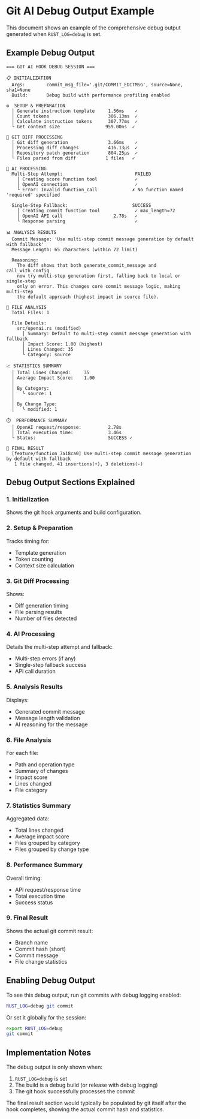 # Git AI Debug Output Example

This document shows an example of the comprehensive debug output generated when `RUST_LOG=debug` is set.

## Example Debug Output

```
=== GIT AI HOOK DEBUG SESSION ===

📋 INITIALIZATION
  Args:        commit_msg_file='.git/COMMIT_EDITMSG', source=None, sha1=None
  Build:       Debug build with performance profiling enabled

⚙️  SETUP & PREPARATION
  │ Generate instruction template     1.56ms    ✓
  │ Count tokens                      306.13ms  ✓
  │ Calculate instruction tokens      307.77ms  ✓
  └ Get context size                 959.00ns  ✓

📝 GIT DIFF PROCESSING
  │ Git diff generation               3.66ms    ✓
  │ Processing diff changes           416.13µs  ✓
  │ Repository patch generation       804.25µs  ✓
  └ Files parsed from diff           1 files   ✓

🤖 AI PROCESSING
  Multi-Step Attempt:                           FAILED
    │ Creating score function tool              ✓
    │ OpenAI connection                         ✓
    └ Error: Invalid function_call             ✗ No function named 'required' specified

  Single-Step Fallback:                        SUCCESS
    │ Creating commit function tool             ✓ max_length=72
    │ OpenAI API call                   2.78s   ✓
    └ Response parsing                          ✓

📊 ANALYSIS RESULTS
  Commit Message: 'Use multi-step commit message generation by default with fallback'
  Message Length: 65 characters (within 72 limit)

  Reasoning:
    The diff shows that both generate_commit_message and call_with_config
    now try multi-step generation first, falling back to local or single-step
    only on error. This changes core commit message logic, making multi-step
    the default approach (highest impact in source file).

📁 FILE ANALYSIS
  Total Files: 1

  File Details:
    src/openai.rs (modified)
      │ Summary: Default to multi-step commit message generation with fallback
      │ Impact Score: 1.00 (highest)
      │ Lines Changed: 35
      └ Category: source

📈 STATISTICS SUMMARY
  │ Total Lines Changed:     35
  │ Average Impact Score:    1.00
  │
  │ By Category:
  │   └ source: 1
  │
  │ By Change Type:
  │   └ modified: 1

⏱️  PERFORMANCE SUMMARY
  │ OpenAI request/response:          2.78s
  │ Total execution time:             3.46s
  └ Status:                           SUCCESS ✓

🎯 FINAL RESULT
  [feature/function 7a18ca0] Use multi-step commit message generation by default with fallback
   1 file changed, 41 insertions(+), 3 deletions(-)
```

## Debug Output Sections Explained

### 1. Initialization

Shows the git hook arguments and build configuration.

### 2. Setup & Preparation

Tracks timing for:

- Template generation
- Token counting
- Context size calculation

### 3. Git Diff Processing

Shows:

- Diff generation timing
- File parsing results
- Number of files detected

### 4. AI Processing

Details the multi-step attempt and fallback:

- Multi-step errors (if any)
- Single-step fallback success
- API call duration

### 5. Analysis Results

Displays:

- Generated commit message
- Message length validation
- AI reasoning for the message

### 6. File Analysis

For each file:

- Path and operation type
- Summary of changes
- Impact score
- Lines changed
- File category

### 7. Statistics Summary

Aggregated data:

- Total lines changed
- Average impact score
- Files grouped by category
- Files grouped by change type

### 8. Performance Summary

Overall timing:

- API request/response time
- Total execution time
- Success status

### 9. Final Result

Shows the actual git commit result:

- Branch name
- Commit hash (short)
- Commit message
- File change statistics

## Enabling Debug Output

To see this debug output, run git commits with debug logging enabled:

```bash
RUST_LOG=debug git commit
```

Or set it globally for the session:

```bash
export RUST_LOG=debug
git commit
```

## Implementation Notes

The debug output is only shown when:

1. `RUST_LOG=debug` is set
2. The build is a debug build (or release with debug logging)
3. The git hook successfully processes the commit

The final result section would typically be populated by git itself after the hook completes, showing the actual commit hash and statistics.

